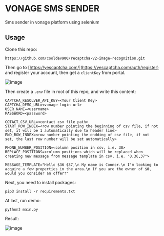 # VONAGE SMS SENDER

Sms sender in vonage platform using selenium

## Usage

Clone this repo:

```
https://github.com/cooldev900/recaptcha-v2-image-recognition.git
```

Then go to [https://yescaptcha.com/](https://yescaptcha.com/auth/register) and register your account, then get a `clientKey` from portal.

![image](https://github.com/cooldev900/recaptcha-v2-image-recognition/assets/13826499/de792d6d-b2ce-499d-9a3f-7e73af954c44)



Then create a `.env` file in root of this repo, and write this content:

```
CAPTCHA_RESOLVER_API_KEY=<Your Client Key>
CAPTCHA_DEMO_URL=<vonage login url>
USER_NAME=<username>
PASSWORD=<password>

COTACT_CSV_URL=<contact csv file path>
START_ROW_INDEX=<row number pointing the beginning of csv file, if not set, it will be 1 automatically due to header line>
END_ROW_INDEX=<row number pointing the endding of csv file, if not set, the last row number will be set automatically>

PHONE_NUMBER_POSITION=<column position in csv, i.e. 38>
REPLACE_POSITIONS=<column positions which will be replaced when creating new message from message template in csv, i.e. "0,36,37">

MESSAGE_TEMPLATE="Hello $36 $37,\n My name is Connor.\n I'm looking to acquire a few properties in the area.\n If you are the owner of $0, would you consider an offer?"
```

Next, you need to install packages:

```
pip3 install -r requirements.txt
```

At last, run demo:

```
python3 main.py
```

Result:

![image](https://github.com/cooldev900/recaptcha-v2-image-recognition/assets/13826499/bde10300-362a-4e97-86b5-9f969b8a006c)



